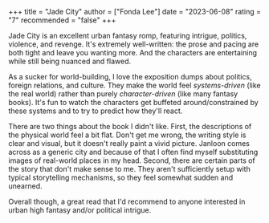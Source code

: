 +++
title = "Jade City"
author = ["Fonda Lee"]
date = "2023-06-08"
rating = "7"
recommended = "false"
+++

Jade City is an excellent urban fantasy romp, featuring intrigue, politics, violence, and revenge. It's extremely well-written: the prose and pacing are both tight and leave you wanting more. And the characters are entertaining while still being nuanced and flawed.

As a sucker for world-building, I love the exposition dumps about politics, foreign relations, and culture. They make the world feel *systems-driven* (like the real world) rather than purely *character-driven* (like many fantasy books). It's fun to watch the characters get buffeted around/constrained by these systems and to try to predict how they'll react.

There are two things about the book I didn't like. First, the descriptions of the physical world feel a bit flat. Don't get me wrong, the writing style is clear and visual, but it doesn't really paint a vivid picture. Janloon comes across as a generic city and because of that I often find myself substituting images of real-world places in my head. Second, there are certain parts of the story that don't make sense to me. They aren't sufficiently setup with typical storytelling mechanisms, so they feel somewhat sudden and unearned.

Overall though, a great read that I'd recommend to anyone interested in urban high fantasy and/or political intrigue.
